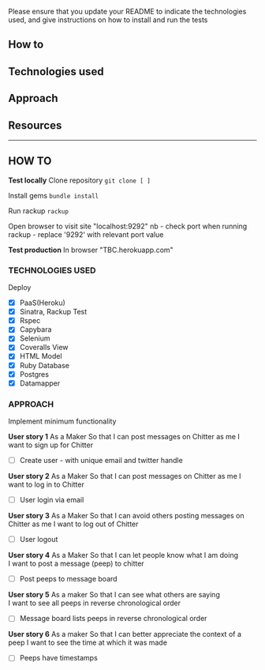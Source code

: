 Please ensure that you update your README to indicate the technologies used, and give instructions on how to install and run the tests

## How to
## Technologies used
## Approach
## Resources

___

## HOW TO

**Test locally**
Clone repository
`git clone [ ]`

Install gems
`bundle install`

Run rackup
`rackup`

Open browser to visit site
"localhost:9292"
nb - check port when running rackup - replace '9292' with relevant port value

**Test production**
In browser
"TBC.herokuapp.com"


### TECHNOLOGIES USED
Deploy
- [x] PaaS(Heroku)
- [x] Sinatra, Rackup
Test
- [x] Rspec
- [x] Capybara
- [x] Selenium
- [x] Coveralls
View
- [x] HTML
Model
- [x] Ruby
Database
- [x] Postgres
- [x] Datamapper

### APPROACH
Implement minimum functionality

**User story 1**
As a Maker
So that I can post messages on Chitter as me
I want to sign up for Chitter
- [ ] Create user - with unique email and twitter handle

**User story 2**
As a Maker
So that I can post messages on Chitter as me
I want to log in to Chitter
- [ ] User login via email

**User story 3**
As a Maker
So that I can avoid others posting messages on Chitter as me
I want to log out of Chitter
- [ ] User logout

**User story 4**
As a Maker
So that I can let people know what I am doing  
I want to post a message (peep) to chitter
- [ ] Post peeps to message board

**User story 5**
As a maker
So that I can see what others are saying  
I want to see all peeps in reverse chronological order
- [ ] Message board lists peeps in reverse chronological order

**User story 6**
As a maker
So that I can better appreciate the context of a peep
I want to see the time at which it was made
- [ ] Peeps have timestamps
